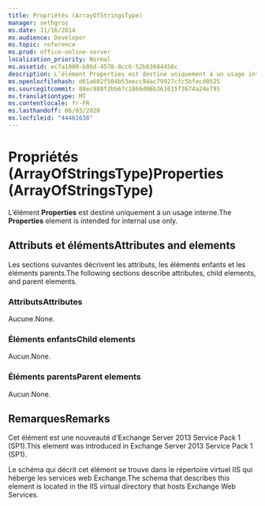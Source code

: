 ```yaml
---
title: Propriétés (ArrayOfStringsType)
manager: sethgros
ms.date: 11/16/2014
ms.audience: Developer
ms.topic: reference
ms.prod: office-online-server
localization_priority: Normal
ms.assetid: ec7a1009-b06d-4578-8cc6-52b83684458c
description: L’élément Properties est destiné uniquement à un usage interne.
ms.openlocfilehash: d61a602f504b53eecc94ac79927cfc5bfecd0525
ms.sourcegitcommit: 88ec988f2bb67c1866d06b361615f3674a24e795
ms.translationtype: MT
ms.contentlocale: fr-FR
ms.lasthandoff: 06/03/2020
ms.locfileid: "44461638"
---
```

# <a name="properties-arrayofstringstype"></a><span data-ttu-id="041fd-103">Propriétés (ArrayOfStringsType)</span><span class="sxs-lookup"><span data-stu-id="041fd-103">Properties (ArrayOfStringsType)</span></span>

<span data-ttu-id="041fd-104">L’élément **Properties** est destiné uniquement à un usage interne.</span><span class="sxs-lookup"><span data-stu-id="041fd-104">The **Properties** element is intended for internal use only.</span></span> 

## <a name="attributes-and-elements"></a><span data-ttu-id="041fd-105">Attributs et éléments</span><span class="sxs-lookup"><span data-stu-id="041fd-105">Attributes and elements</span></span>

<span data-ttu-id="041fd-106">Les sections suivantes décrivent les attributs, les éléments enfants et les éléments parents.</span><span class="sxs-lookup"><span data-stu-id="041fd-106">The following sections describe attributes, child elements, and parent elements.</span></span>
  
### <a name="attributes"></a><span data-ttu-id="041fd-107">Attributs</span><span class="sxs-lookup"><span data-stu-id="041fd-107">Attributes</span></span>

<span data-ttu-id="041fd-108">Aucune.</span><span class="sxs-lookup"><span data-stu-id="041fd-108">None.</span></span>
  
### <a name="child-elements"></a><span data-ttu-id="041fd-109">Éléments enfants</span><span class="sxs-lookup"><span data-stu-id="041fd-109">Child elements</span></span>

<span data-ttu-id="041fd-110">Aucun.</span><span class="sxs-lookup"><span data-stu-id="041fd-110">None.</span></span>
  
### <a name="parent-elements"></a><span data-ttu-id="041fd-111">Éléments parents</span><span class="sxs-lookup"><span data-stu-id="041fd-111">Parent elements</span></span>

<span data-ttu-id="041fd-112">Aucun.</span><span class="sxs-lookup"><span data-stu-id="041fd-112">None.</span></span>
  
## <a name="remarks"></a><span data-ttu-id="041fd-113">Remarques</span><span class="sxs-lookup"><span data-stu-id="041fd-113">Remarks</span></span>

<span data-ttu-id="041fd-114">Cet élément est une nouveauté d'Exchange Server 2013 Service Pack 1 (SP1).</span><span class="sxs-lookup"><span data-stu-id="041fd-114">This element was introduced in Exchange Server 2013 Service Pack 1 (SP1).</span></span>
  
<span data-ttu-id="041fd-115">Le schéma qui décrit cet élément se trouve dans le répertoire virtuel IIS qui héberge les services web Exchange.</span><span class="sxs-lookup"><span data-stu-id="041fd-115">The schema that describes this element is located in the IIS virtual directory that hosts Exchange Web Services.</span></span>
  

